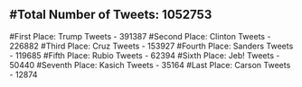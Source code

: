 #Total Number of Tweets: 1052753 
---
#First Place: Trump Tweets - 391387
#Second Place: Clinton Tweets - 226882
#Third Place: Cruz Tweets - 153927
#Fourth Place: Sanders Tweets - 119685
#Fifth Place: Rubio Tweets - 62394
#Sixth Place: Jeb! Tweets - 50440
#Seventh Place: Kasich Tweets - 35164
#Last Place: Carson Tweets - 12874
